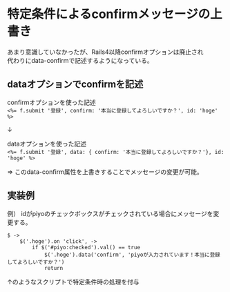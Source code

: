 # 特定条件によるconfirmメッセージの上書き
あまり意識していなかったが、Rails4以降confirmオプションは廃止され  
代わりにdata-confirmで記述するようになっている。

## dataオプションでconfirmを記述

confirmオプションを使った記述  
`` <%= f.submit '登録', confirm: '本当に登録してよろしいですか？', id: 'hoge' %> ``

↓

dataオプションを使った記述  
`` <%= f.submit '登録', data: { confirm: '本当に登録してよろしいですか？'}, id: 'hoge' %> ``

⇒ このdata-confirm属性を上書きすることでメッセージの変更が可能。

## 実装例
例） idがpiyoのチェックボックスがチェックされている場合にメッセージを変更する。

```
$ ->
    $('.hoge').on 'click', ->
        if $('#piyo:checked').val() == true
            $('.hoge').data('confirm', 'piyoが入力されています！本当に登録してよろしいですか？')
            return
```

↑のようなスクリプトで特定条件時の処理を付与
